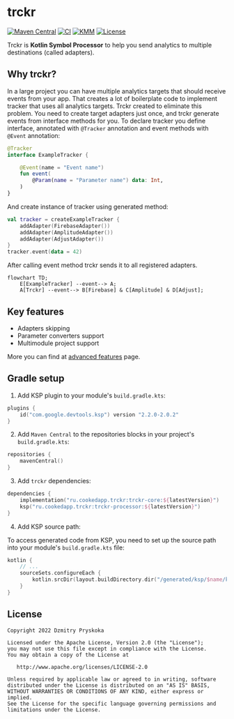 # trckr

[![Maven Central](https://maven-badges.herokuapp.com/maven-central/ru.cookedapp.trckr/trckr-core/badge.svg)](https://maven-badges.herokuapp.com/maven-central/ru.cookedapp.trckr/trckr-core)
[![CI](https://github.com/dzmpr/trckr/actions/workflows/tests.yml/badge.svg)](https://github.com/dzmpr/trckr/actions/workflows/tests.yml)
[![KMM](https://img.shields.io/badge/KMM-supported-orange)](https://kotlinlang.org/docs/multiplatform-mobile-getting-started.html)
[![License](https://img.shields.io/badge/License-Apache%202.0-blue.svg)](https://opensource.org/licenses/Apache-2.0)

Trckr is **Kotlin Symbol Processor** to help you send analytics to multiple destinations (called adapters).

## Why trckr?

In a large project you can have multiple analytics targets that should receive events from your app. That creates a lot of boilerplate code to implement tracker that uses all analytics targets.
Trckr created to eliminate this problem. You need to create target adapters just once, and trckr generate events from interface methods for you.
To declare tracker you define interface, annotated with `@Tracker` annotation and event methods with `@Event` annotation:  
```kotlin 
@Tracker
interface ExampleTracker {

    @Event(name = "Event name")
    fun event(
        @Param(name = "Parameter name") data: Int,
    )
}
```  
And create instance of tracker using generated method:  
```kotlin  
val tracker = createExampleTracker {  
    addAdapter(FirebaseAdapter())
    addAdapter(AmplitudeAdapter())
    addAdapter(AdjustAdapter())
}
tracker.event(data = 42)
```
After calling event method trckr sends it to all registered adapters.
```mermaid  
flowchart TD;
	E[ExampleTracker] --event--> A;
    A[Trckr] --event--> B[Firebase] & C[Amplitude] & D[Adjust];
 ```

## Key features

* Adapters skipping
* Parameter converters support
* Multimodule project support

More you can find at [advanced features](https://dzmpr.github.io/trckr/advanced_features/) page.

## Gradle setup

1. Add KSP plugin to your module's `build.gradle.kts`:
```kotlin
plugins {
    id("com.google.devtools.ksp") version "2.2.0-2.0.2"
}
```
2. Add `Maven Central` to the repositories blocks in your project's `build.gradle.kts`:
```kotlin
repositories {
    mavenCentral()
}
```
3. Add `trckr` dependencies:
```kotlin
dependencies {
    implementation("ru.cookedapp.trckr:trckr-core:${latestVersion}")
    ksp("ru.cookedapp.trckr:trckr-processor:${latestVersion}")
}
```
4. Add KSP source path:

To access generated code from KSP, you need to set up the source path into your module's `build.gradle.kts` file:
```kotlin
kotlin {
    // ...
    sourceSets.configureEach {
        kotlin.srcDir(layout.buildDirectory.dir("/generated/ksp/$name/kotlin/"))
    }
}
```

## License

```text
Copyright 2022 Dzmitry Pryskoka

Licensed under the Apache License, Version 2.0 (the "License");
you may not use this file except in compliance with the License.
You may obtain a copy of the License at

   http://www.apache.org/licenses/LICENSE-2.0

Unless required by applicable law or agreed to in writing, software
distributed under the License is distributed on an "AS IS" BASIS,
WITHOUT WARRANTIES OR CONDITIONS OF ANY KIND, either express or implied.
See the License for the specific language governing permissions and
limitations under the License.
```
